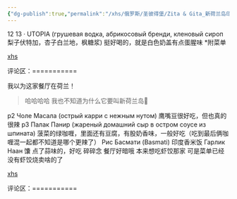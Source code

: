 ```yaml
---
{"dg-publish":true,"permalink":"/xhs/俄罗斯/圣彼得堡/Zita & Gita_新荷兰岛印度菜/","tags":["rednote","圣彼得堡"],"updated":"2025-03-30T20:39:09.860+08:00"}
---
```


 $1$2
$1$3
· UTOPIA (грушевая водка, абрикосовый бренди, кленовый сироп 梨子伏特加，杏子白兰地，枫糖浆) 挺好喝的，就是白色奶盖有点蛋腥味
*附菜单

[xhs](https://www.xiaohongshu.com/explore/64319f410000000013030a3b?xsec_token=ABT83xSpu0aIDPrx_CEI8yvAC1rvc7oU-yUXSjZ_VLstA=&xsec_source=pc_user)

评论区：===========

我以为这家餐厅在荷兰！

> 哈哈哈哈 我也不知道为什么它要叫新荷兰岛🤣

p2 Чоле Масала (острый карри с нежным нутом) 鹰嘴豆很好吃，但也真的很辣
p3 Палак Панир (жареный домашний сыр в остром соусе из шпината) 菠菜的绿咖喱，里面还有豆腐，有股奶香味，一般好吃（吃到最后俩咖喱混一起都不知道是哪个更辣了）
Рис Басмати (Basmati) 印度香米饭
Гарлик Наан 馕 点了蒜味的，好吃
碎碎念 餐厅好暗哦 本来想吃虾饺那家 可是菜单已经没有虾饺烧卖啥的了

[xhs](https://www.xiaohongshu.com/explore/63e024b4000000001d01da2d?xsec_token=ABm1IZJ3zyuWL_IOU6CyODNWa5SMGEjMq4e1nSopv2tyA=&xsec_source=pc_user)

评论区：===========

